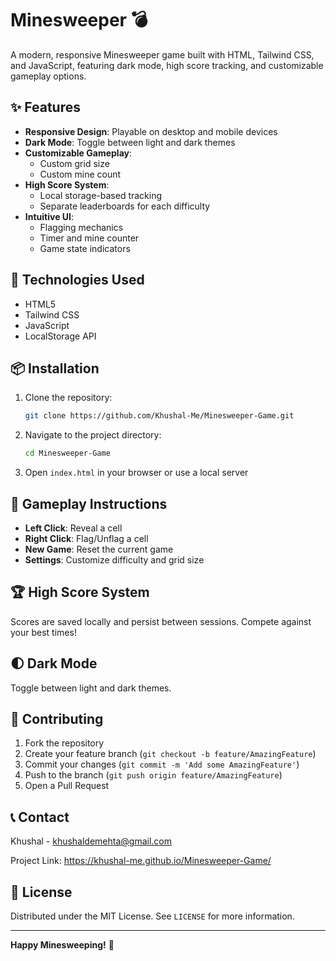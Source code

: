# Minesweeper 💣

A modern, responsive Minesweeper game built with HTML, Tailwind CSS, and JavaScript, featuring dark mode, high score tracking, and customizable gameplay options.


## ✨ Features

- **Responsive Design**: Playable on desktop and mobile devices
- **Dark Mode**: Toggle between light and dark themes
- **Customizable Gameplay**:
  - Custom grid size
  - Custom mine count
- **High Score System**:
  - Local storage-based tracking
  - Separate leaderboards for each difficulty
- **Intuitive UI**:
  - Flagging mechanics
  - Timer and mine counter
  - Game state indicators

## 🚀 Technologies Used

- HTML5
- Tailwind CSS
- JavaScript
- LocalStorage API

## 📦 Installation

1. Clone the repository:
   ```bash
   git clone https://github.com/Khushal-Me/Minesweeper-Game.git
   ```

2. Navigate to the project directory:
   ```bash
   cd Minesweeper-Game
   ```

3. Open `index.html` in your browser or use a local server

## 🎲 Gameplay Instructions

- **Left Click**: Reveal a cell
- **Right Click**: Flag/Unflag a cell
- **New Game**: Reset the current game
- **Settings**: Customize difficulty and grid size


## 🏆 High Score System

Scores are saved locally and persist between sessions. Compete against your best times!

## 🌓 Dark Mode

Toggle between light and dark themes.

## 🤝 Contributing

1. Fork the repository
2. Create your feature branch (`git checkout -b feature/AmazingFeature`)
3. Commit your changes (`git commit -m 'Add some AmazingFeature'`)
4. Push to the branch (`git push origin feature/AmazingFeature`)
5. Open a Pull Request

## 📞 Contact

Khushal - khushaldemehta@gmail.com

Project Link: https://khushal-me.github.io/Minesweeper-Game/

## 📄 License

Distributed under the MIT License. See `LICENSE` for more information.

---

**Happy Minesweeping!** 🚩
